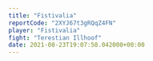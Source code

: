 ```yaml
---
title: "Fistivalia"
reportCode: "2XYJ67t3gRQqZ4FN"
player: "Fistivalia"
fight: "Terestian Illhoof"
date: 2021-08-23T19:07:58.042000+00:00
---
```

